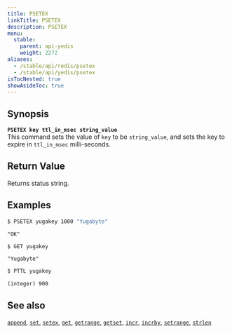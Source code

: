 ```yaml
---
title: PSETEX
linkTitle: PSETEX
description: PSETEX
menu:
  stable:
    parent: api-yedis
    weight: 2272
aliases:
  - /stable/api/redis/psetex
  - /stable/api/yedis/psetex
isTocNested: true
showAsideToc: true
---
```


## Synopsis

<b>`PSETEX key ttl_in_msec string_value`</b><br>
This command sets the value of `key` to be `string_value`, and sets the key to expire in `ttl_in_msec` milli-seconds.

## Return Value

Returns status string.

## Examples

```sh
$ PSETEX yugakey 1000 "Yugabyte"
```

```
"OK"
```

```sh
$ GET yugakey
```

```
"Yugabyte"
```

```sh
$ PTTL yugakey
```

```
(integer) 900 
```

## See also

[`append`](../append/), [`set`](../set/), [`setex`](../setex/), [`get`](../get/), [`getrange`](../getrange/), [`getset`](../getset/), [`incr`](../incr/), [`incrby`](../incrby/), [`setrange`](../setrange/), [`strlen`](../strlen/)
